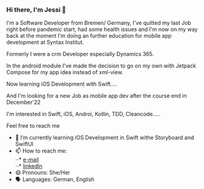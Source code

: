 ### Hi there, I'm Jessi 👋



I'm a Software Developer from Bremen/ Germany, I've quitted my last Job right before pandemic start, had some health issues and I'm now on my way back at the moment I'm doing an further education for mobile app development at Syntax Institut.

Formerly I were a crm Developer especially Dynamics 365.

In the android module I've made the decision to go on my own with Jetpack Compose for my app idea instead of xml-view.

Now learning iOS Development with Swift....

And I'm looking for a new Job as mobile app dev after the course end in December'22

I'm interested in Swift, iOS, Androi, Kotlin, TDD, Cleancode.....

Feel free to reach me



- 🌱 I’m currently learning iOS Development in Swift withe Storyboard and SwiftUI
- 📫 How to reach me:<br/>
                     ⋅⋅* [e-mail](mailto:jessica_ernst_bewerbung@outlook.com?subject=[GitHub]%20Source%20Belladonnixi)<br/>
                     ⋅⋅* [linkedIn](https://www.linkedin.com/in/jessica-ernst-3705ab140/)<br/>
- 😄 Pronouns: She/Her
- 🗣️ Languages: German, English

